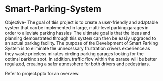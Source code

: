 # Smart-Parking-System
Objective-
The goal of this project is to create a user-friendly and adaptable system that can be implemented in large, multi-level parking garages in order to alleviate parking hassles. The ultimate goal is that the ideas and planning demonstrated through this system can then be easily upgraded to an actual parking facility. The purpose of the Development of Smart Parking System is to eliminate the unnecessary frustration drivers experience as they waste priceless minutes circling parking garages looking for the optimal parking spot. In addition, traffic flow within the garage will be better regulated, creating a safer atmosphere for both drivers and pedestrians.

Refer to project.pptx for an overview.
